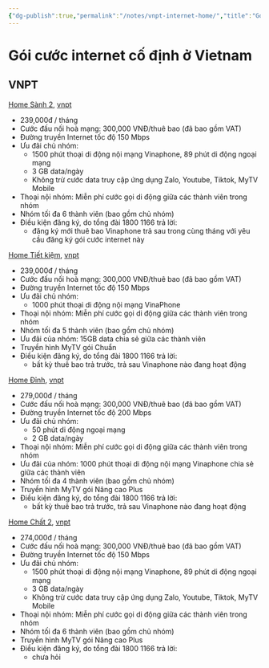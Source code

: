 ```yaml
---
{"dg-publish":true,"permalink":"/notes/vnpt-internet-home/","title":"Gói cước internet cố định ở Vietnam","created":"2024-06-18T21:56:59+07:00","updated":"2024-06-25T00:21:47+07:00"}
---
```


# Gói cước internet cố định ở Vietnam

## VNPT

[Home Sành 2](https://digishop.vnpt.vn/internet-tv/home-sanh-2/2998), [vnpt](https://www.vnpt.com.vn/goi-home/home-sanh-2/)
- 239,000đ / tháng
- Cước đấu nối hoà mạng: 300,000 VNĐ/thuê bao (đã bao gồm VAT)
- Đường truyền Internet tốc độ 150 Mbps
- Ưu đãi chủ nhóm:
    - 1500 phút thoại di động nội mạng Vinaphone, 89 phút di động ngoại mạng
    - 3 GB data/ngày
    - Không trừ cước data truy cập ứng dụng Zalo, Youtube, Tiktok, MyTV Mobile
- Thoại nội nhóm: Miễn phí cước gọi di động giữa các thành viên trong nhóm
- Nhóm tối đa 6 thành viên (bao gồm chủ nhóm)
- Điều kiện đăng ký, do tổng đài 1800 1166 trả lời:
    - đăng ký mới thuê bao Vinaphone trả sau trong cùng tháng với yêu cầu đăng ký gói cước internet này

[Home Tiết kiệm](https://digishop.vnpt.vn/internet-tv/home-tiet-kiem/2934), [vnpt](https://www.vnpt.com.vn/goi-home/home-tiet-kiem/)
- 239,000đ / tháng
- Cước đấu nối hoà mạng: 300,000 VNĐ/thuê bao (đã bao gồm VAT)
- Đường truyền Internet tốc độ 150 Mbps
- Ưu đãi chủ nhóm:
    - 1000 phút thoại di động nội mạng VinaPhone
- Thoại nội nhóm: Miễn phí cước gọi di động giữa các thành viên trong nhóm
- Nhóm tối đa 5 thành viên (bao gồm chủ nhóm)
- Ưu đãi của nhóm: 15GB data chia sẻ giữa các thành viên
- Truyền hình MyTV gói Chuẩn
- Điều kiện đăng ký, do tổng đài 1800 1166 trả lời:
    - bất kỳ thuê bao trả trước, trả sau Vinaphone nào đang hoạt động

[Home Đỉnh](https://digishop.vnpt.vn/internet-tv/home-dinh/2971), [vnpt](https://www.vnpt.com.vn/goi-home/home-dinh/)
- 279,000đ / tháng
- Cước đấu nối hoà mạng: 300,000 VNĐ/thuê bao (đã bao gồm VAT)
- Đường truyền Internet tốc độ 200 Mbps
- Ưu đãi chủ nhóm:
    - 50 phút di động ngoại mạng
    - 2 GB data/ngày
- Thoại nội nhóm: Miễn phí cước gọi di động giữa các thành viên trong nhóm
- Ưu đãi của nhóm: 1000 phút thoại di động nội mạng Vinaphone chia sẻ giữa các thành viên
- Nhóm tối đa 4 thành viên (bao gồm chủ nhóm)
- Truyền hình MyTV gói Nâng cao Plus
- Điều kiện đăng ký, do tổng đài 1800 1166 trả lời:
    - bất kỳ thuê bao trả trước, trả sau Vinaphone nào đang hoạt động

[Home Chất 2](https://digishop.vnpt.vn/internet-tv/home-chat-2/2993), [vnpt](https://www.vnpt.com.vn/goi-home/home-chat-2/)
- 274,000đ / tháng
- Cước đấu nối hoà mạng: 300,000 VNĐ/thuê bao (đã bao gồm VAT)
- Đường truyền Internet tốc độ 150 Mbps
- Ưu đãi chủ nhóm:
    - 1500 phút thoại di động nội mạng Vinaphone, 89 phút di động ngoại mạng
    - 3 GB data/ngày
    - Không trừ cước data truy cập ứng dụng Zalo, Youtube, Tiktok, MyTV Mobile
- Thoại nội nhóm: Miễn phí cước gọi di động giữa các thành viên trong nhóm
- Nhóm tối đa 6 thành viên (bao gồm chủ nhóm)
- Truyền hình MyTV gói Nâng cao Plus
- Điều kiện đăng ký, do tổng đài 1800 1166 trả lời:
    - chưa hỏi
